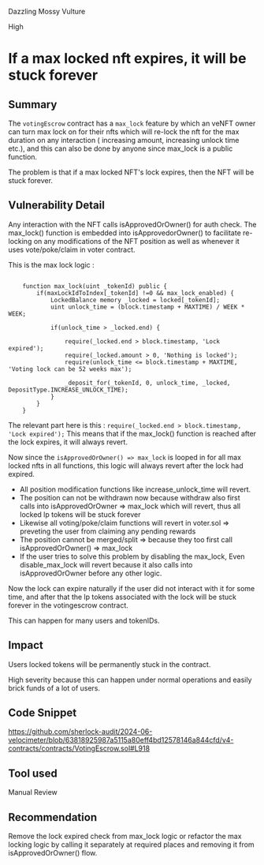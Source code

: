 Dazzling Mossy Vulture

High

# If a max locked nft expires, it will be stuck forever

## Summary
The ```votingEscrow``` contract has a ```max_lock``` feature by which an veNFT owner can turn max lock on for their nfts which will re-lock the nft for the max duration on any interaction ( increasing amount, increasing unlock time etc.), and this can also be done by anyone since max_lock is a public function.

The problem is that if a max locked NFT's lock expires, then the NFT will be stuck forever.

## Vulnerability Detail
Any interaction with the NFT calls isApprovedOrOwner() for auth check. The max_lock() function is embedded into isApprovedorOwner() to facilitate re-locking on any modifications of the NFT position as well as whenever it uses vote/poke/claim in voter contract. 

This is the max lock logic :

```solidity

    function max_lock(uint _tokenId) public {  
        if(maxLockIdToIndex[_tokenId] !=0 && max_lock_enabled) {
            LockedBalance memory _locked = locked[_tokenId];
            uint unlock_time = (block.timestamp + MAXTIME) / WEEK * WEEK; 

            if(unlock_time > _locked.end) { 
            
                require(_locked.end > block.timestamp, 'Lock expired');
                require(_locked.amount > 0, 'Nothing is locked');
                require(unlock_time <= block.timestamp + MAXTIME, 'Voting lock can be 52 weeks max'); 

                _deposit_for(_tokenId, 0, unlock_time, _locked, DepositType.INCREASE_UNLOCK_TIME);
            }
        } 
    }
```

The relevant part here is this : ```require(_locked.end > block.timestamp, 'Lock expired');```
This means that if the max_lock() function is reached after the lock expires, it will always revert.

Now since the ```isApprovedOrOwner() => max_lock``` is looped in for all max locked nfts in all functions, this logic will always revert after the lock had expired.

- All position modification functions like increase_unlock_time will revert.
- The position can not be withdrawn now because withdraw also first calls into isApprovedOrOwner => max_lock which will revert, thus all locked lp tokens will be stuck forever
- Likewise all voting/poke/claim functions will revert in voter.sol => preveting the user from claiming any pending rewards 
- The position cannot be merged/split => because they too first call isApprovedOrOwner() => max_lock
- If the user tries to solve this problem by disabling the max_lock, Even disable_max_lock will revert because it also calls into isApprovedOrOwner before any other logic. 

Now the lock can expire naturally if the user did not interact with it for some time, and after that the lp tokens associated with the lock will be stuck forever in the votingescrow contract. 

This can happen for many users and tokenIDs. 

## Impact
Users locked tokens will be permanently stuck in the contract. 

High severity because this can happen under normal operations and easily brick funds of a lot of users. 

## Code Snippet
https://github.com/sherlock-audit/2024-06-velocimeter/blob/63818925987a5115a80eff4bd12578146a844cfd/v4-contracts/contracts/VotingEscrow.sol#L918

## Tool used

Manual Review

## Recommendation
Remove the lock expired check from max_lock logic or refactor the max locking logic by calling it separately at required places and removing it from isApprovedOrOwner() flow. 
